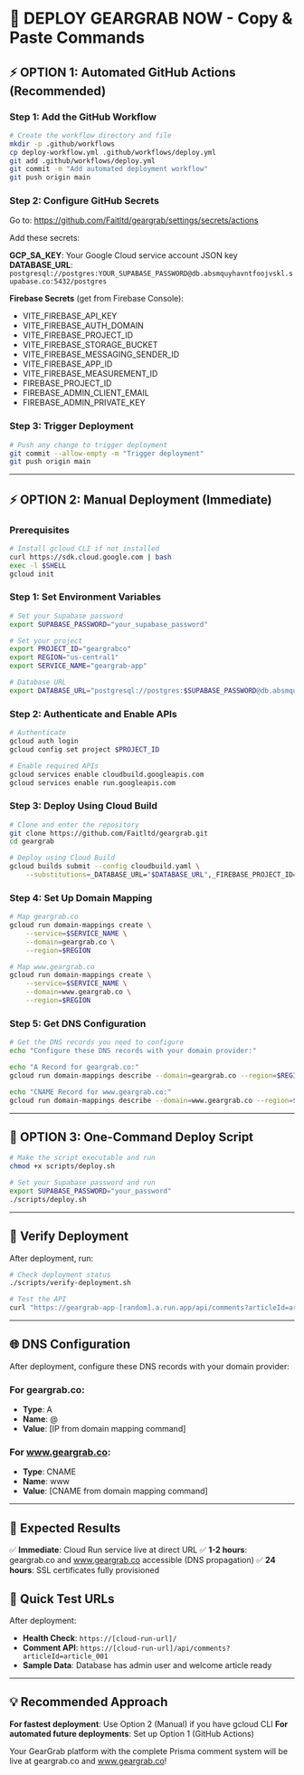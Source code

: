 # 🚀 DEPLOY GEARGRAB NOW - Copy & Paste Commands

## ⚡ **OPTION 1: Automated GitHub Actions (Recommended)**

### Step 1: Add the GitHub Workflow
```bash
# Create the workflow directory and file
mkdir -p .github/workflows
cp deploy-workflow.yml .github/workflows/deploy.yml
git add .github/workflows/deploy.yml
git commit -m "Add automated deployment workflow"
git push origin main
```

### Step 2: Configure GitHub Secrets
Go to: https://github.com/Faitltd/geargrab/settings/secrets/actions

Add these secrets:

**GCP_SA_KEY**: Your Google Cloud service account JSON key
**DATABASE_URL**: `postgresql://postgres:YOUR_SUPABASE_PASSWORD@db.absmquyhavntfoojvskl.supabase.co:5432/postgres`

**Firebase Secrets** (get from Firebase Console):
- VITE_FIREBASE_API_KEY
- VITE_FIREBASE_AUTH_DOMAIN  
- VITE_FIREBASE_PROJECT_ID
- VITE_FIREBASE_STORAGE_BUCKET
- VITE_FIREBASE_MESSAGING_SENDER_ID
- VITE_FIREBASE_APP_ID
- VITE_FIREBASE_MEASUREMENT_ID
- FIREBASE_PROJECT_ID
- FIREBASE_ADMIN_CLIENT_EMAIL
- FIREBASE_ADMIN_PRIVATE_KEY

### Step 3: Trigger Deployment
```bash
# Push any change to trigger deployment
git commit --allow-empty -m "Trigger deployment"
git push origin main
```

---

## ⚡ **OPTION 2: Manual Deployment (Immediate)**

### Prerequisites
```bash
# Install gcloud CLI if not installed
curl https://sdk.cloud.google.com | bash
exec -l $SHELL
gcloud init
```

### Step 1: Set Environment Variables
```bash
# Set your Supabase password
export SUPABASE_PASSWORD="your_supabase_password"

# Set your project
export PROJECT_ID="geargrabco"
export REGION="us-central1"
export SERVICE_NAME="geargrab-app"

# Database URL
export DATABASE_URL="postgresql://postgres:$SUPABASE_PASSWORD@db.absmquyhavntfoojvskl.supabase.co:5432/postgres"
```

### Step 2: Authenticate and Enable APIs
```bash
# Authenticate
gcloud auth login
gcloud config set project $PROJECT_ID

# Enable required APIs
gcloud services enable cloudbuild.googleapis.com
gcloud services enable run.googleapis.com
```

### Step 3: Deploy Using Cloud Build
```bash
# Clone and enter the repository
git clone https://github.com/Faitltd/geargrab.git
cd geargrab

# Deploy using Cloud Build
gcloud builds submit --config cloudbuild.yaml \
    --substitutions=_DATABASE_URL="$DATABASE_URL",_FIREBASE_PROJECT_ID="geargrabco",_FIREBASE_ADMIN_CLIENT_EMAIL="your-firebase-email",_FIREBASE_ADMIN_PRIVATE_KEY="your-firebase-key"
```

### Step 4: Set Up Domain Mapping
```bash
# Map geargrab.co
gcloud run domain-mappings create \
    --service=$SERVICE_NAME \
    --domain=geargrab.co \
    --region=$REGION

# Map www.geargrab.co
gcloud run domain-mappings create \
    --service=$SERVICE_NAME \
    --domain=www.geargrab.co \
    --region=$REGION
```

### Step 5: Get DNS Configuration
```bash
# Get the DNS records you need to configure
echo "Configure these DNS records with your domain provider:"

echo "A Record for geargrab.co:"
gcloud run domain-mappings describe --domain=geargrab.co --region=$REGION --format="value(status.resourceRecords[0].rrdata)"

echo "CNAME Record for www.geargrab.co:"
gcloud run domain-mappings describe --domain=www.geargrab.co --region=$REGION --format="value(status.resourceRecords[0].rrdata)"
```

---

## 🔧 **OPTION 3: One-Command Deploy Script**

```bash
# Make the script executable and run
chmod +x scripts/deploy.sh

# Set your Supabase password and run
export SUPABASE_PASSWORD="your_password"
./scripts/deploy.sh
```

---

## 🧪 **Verify Deployment**

After deployment, run:
```bash
# Check deployment status
./scripts/verify-deployment.sh

# Test the API
curl "https://geargrab-app-[random].a.run.app/api/comments?articleId=article_001"
```

---

## 🌐 **DNS Configuration**

After deployment, configure these DNS records with your domain provider:

### For geargrab.co:
- **Type**: A
- **Name**: @
- **Value**: [IP from domain mapping command]

### For www.geargrab.co:
- **Type**: CNAME
- **Name**: www  
- **Value**: [CNAME from domain mapping command]

---

## 🎯 **Expected Results**

✅ **Immediate**: Cloud Run service live at direct URL
✅ **1-2 hours**: geargrab.co and www.geargrab.co accessible (DNS propagation)
✅ **24 hours**: SSL certificates fully provisioned

## 🚨 **Quick Test URLs**

After deployment:
- **Health Check**: `https://[cloud-run-url]/`
- **Comment API**: `https://[cloud-run-url]/api/comments?articleId=article_001`
- **Sample Data**: Database has admin user and welcome article ready

---

## 💡 **Recommended Approach**

**For fastest deployment**: Use Option 2 (Manual) if you have gcloud CLI
**For automated future deployments**: Set up Option 1 (GitHub Actions)

Your GearGrab platform with the complete Prisma comment system will be live at geargrab.co and www.geargrab.co!
